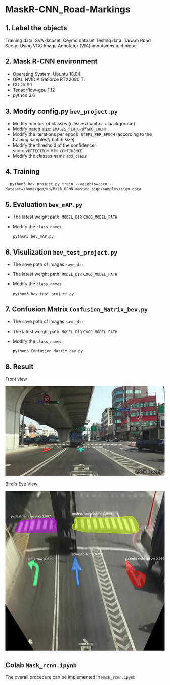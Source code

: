# MaskR-CNN_Road-Markings
  ## 1. Label the objects
  Training data: SVA dataset, Ceymo dataset
  Testing data: Taiwan Road Scene
  Using VGG Image Annotator (VIA) annotaions technique
  ## 2. Mask R-CNN environment
  * Operating System: Ubuntu 18.04
  * GPU: NVIDIA GeForce RTX2080 Ti
  * CUDA 9.1
  * Tensorflow-gpu 1.12
  * python 3.6
  ## 3. Modify config.py `bev_project.py`
  * Modify number of classes (classes number + background)
  * Modify batch size: `IMAGES_PER_GPU`*`GPU_COUNT`
  * Modify the iterations per epoch: `STEPS_PER_EPOCH` (according to the training samples// batch size)
  * Modify the threshold of the confidence scores:`DETECTION_MIN_CONFIDENCE`
  * Modify the classes name `add_class`
  
  ## 4. Training
      python3 bev_project.py train --weights=coco --dataset=/home/geo/kh/Mask_RCNN-master_sign/samples/sign_data
  
  ## 5. Evaluation `bev_mAP.py`
  * The latest weight path: `MODEL_DIR` `COCO_MODEL_PATH`
  * Modify the `class_names`  
  
        python3 bev_mAP.py
      
  ## 6. Visulization `bev_test_project.py`
  * The save path of images:`save_dir`
  * The latest weight path: `MODEL_DIR` `COCO_MODEL_PATH`
  * Modify the `class_names`
  
        python3 bev_test_project.py
      
  ## 7. Confusion Matrix `Confusion_Matrix_bev.py`
  * The save path of images:`save_dir`
  * The latest weight path: `MODEL_DIR` `COCO_MODEL_PATH`
  * Modify the `class_names`

        python3 Confusion_Matrix_bev.py
        
  ## 8. Result
  Front view
  
  ![image](https://github.com/yichun-hub/MaskRCNN_Road-Markings/blob/main/results/TW_67.jpg)
  
  Bird's Eye View
  
  ![image](https://github.com/yichun-hub/MaskRCNN_Road-Markings/blob/main/results/homo_TW_67.jpg)
        
  ## Colab `Mask_rcnn.ipynb`
  The overall procedure can be implemented in `Mask_rcnn.ipynb`
